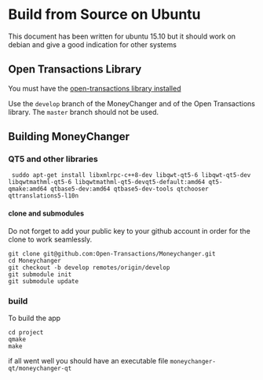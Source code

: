 # Build from Source on Ubuntu

This document has been written for ubuntu 15.10 but it should work on debian and give a good indication for other systems

## Open Transactions Library

You must have the [open-transactions library installed](https://github.com/Open-Transactions/opentxs-notary/blob/develop/docs/INSTALL-Debian_Ubuntu.txt)

Use the `develop` branch of the MoneyChanger and of the Open Transactions library. The `master` branch should not be used.

## Building MoneyChanger

### QT5 and other libraries
 
     suddo apt-get install libxmlrpc-c++8-dev libqwt-qt5-6 libqwt-qt5-dev libqwtmathml-qt5-6 libqwtmathml-qt5-devqt5-default:amd64 qt5-qmake:amd64 qtbase5-dev:amd64 qtbase5-dev-tools qtchooser qttranslations5-l10n

#### clone and submodules

Do not forget to add your public key to your github account in order for the clone to work seamlessly.

    git clone git@github.com:Open-Transactions/Moneychanger.git 
    cd Moneychanger
    git checkout -b develop remotes/origin/develop
    git submodule init
    git submodule update
  
### build

To build the app 

    cd project
    qmake
    make
  
if all went well you should have an executable file `moneychanger-qt/moneychanger-qt` 
